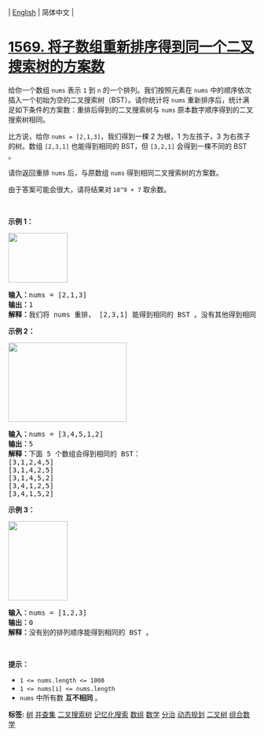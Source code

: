 | [English](README_EN.md) | 简体中文 |

# [1569. 将子数组重新排序得到同一个二叉搜索树的方案数](https://leetcode.cn/problems/number-of-ways-to-reorder-array-to-get-same-bst)
<p>给你一个数组 <code>nums</code>&nbsp;表示 <code>1</code>&nbsp;到 <code>n</code>&nbsp;的一个排列。我们按照元素在 <code>nums</code>&nbsp;中的顺序依次插入一个初始为空的二叉搜索树（BST）。请你统计将 <code>nums</code>&nbsp;重新排序后，统计满足如下条件的方案数：重排后得到的二叉搜索树与 <code>nums</code>&nbsp;原本数字顺序得到的二叉搜索树相同。</p>

<p>比方说，给你&nbsp;<code>nums = [2,1,3]</code>，我们得到一棵 2 为根，1 为左孩子，3 为右孩子的树。数组&nbsp;<code>[2,3,1]</code>&nbsp;也能得到相同的 BST，但&nbsp;<code>[3,2,1]</code>&nbsp;会得到一棵不同的&nbsp;BST 。</p>

<p>请你返回重排 <code>nums</code>&nbsp;后，与原数组 <code>nums</code> 得到相同二叉搜索树的方案数。</p>

<p>由于答案可能会很大，请将结果对<strong>&nbsp;</strong><code>10^9 + 7</code>&nbsp;取余数。</p>

<p>&nbsp;</p>

<p><strong>示例 1：</strong></p>

<p><img alt="" src="https://assets.leetcode-cn.com/aliyun-lc-upload/uploads/2020/08/30/bb.png" style="height: 101px; width: 121px;" /></p>

<pre>
<strong>输入：</strong>nums = [2,1,3]
<strong>输出：</strong>1
<strong>解释：</strong>我们将 nums 重排， [2,3,1] 能得到相同的 BST 。没有其他得到相同 BST 的方案了。
</pre>

<p><strong>示例 2：</strong></p>

<p><strong><img alt="" src="https://assets.leetcode-cn.com/aliyun-lc-upload/uploads/2020/08/30/ex1.png" style="height: 161px; width: 241px;" /></strong></p>

<pre>
<strong>输入：</strong>nums = [3,4,5,1,2]
<strong>输出：</strong>5
<strong>解释：</strong>下面 5 个数组会得到相同的 BST：
[3,1,2,4,5]
[3,1,4,2,5]
[3,1,4,5,2]
[3,4,1,2,5]
[3,4,1,5,2]
</pre>

<p><strong>示例 3：</strong></p>

<p><strong><img alt="" src="https://assets.leetcode-cn.com/aliyun-lc-upload/uploads/2020/08/30/ex4.png" style="height: 161px; width: 121px;" /></strong></p>

<pre>
<strong>输入：</strong>nums = [1,2,3]
<strong>输出：</strong>0
<strong>解释：</strong>没有别的排列顺序能得到相同的 BST 。
</pre>

<p>&nbsp;</p>

<p><strong>提示：</strong></p>

<ul>
	<li><code>1 &lt;= nums.length &lt;= 1000</code></li>
	<li><code>1 &lt;= nums[i] &lt;= nums.length</code></li>
	<li><code>nums</code>&nbsp;中所有数 <strong>互不相同</strong>&nbsp;。</li>
</ul>

**标签:**  [树](https://leetcode.cn/tag/tree) [并查集](https://leetcode.cn/tag/union-find) [二叉搜索树](https://leetcode.cn/tag/binary-search-tree) [记忆化搜索](https://leetcode.cn/tag/memoization) [数组](https://leetcode.cn/tag/array) [数学](https://leetcode.cn/tag/math) [分治](https://leetcode.cn/tag/divide-and-conquer) [动态规划](https://leetcode.cn/tag/dynamic-programming) [二叉树](https://leetcode.cn/tag/binary-tree) [组合数学](https://leetcode.cn/tag/combinatorics) 